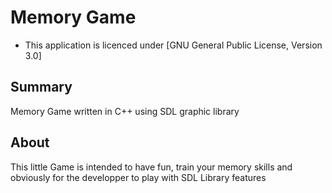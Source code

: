 Memory Game
=================
* This application is licenced under [GNU General Public License, Version 3.0]

Summary
-------

Memory Game written in C++ using SDL graphic library

About
-----

This little Game is intended to have fun, train your memory skills and obviously for the developper to play with SDL Library features

